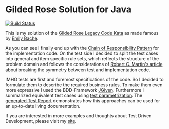 # Gilded Rose Solution for Java

[![Build Status](https://travis-ci.org/cfisch3r/gilded-rose-java.svg?branch=master)](https://travis-ci.org/cfisch3r/gilded-rose-java)

This is my solution of the [Gilded Rose Legacy Code Kata](https://github.com/emilybache/GildedRose-Refactoring-Kata)
as made famous by [Emily Bache](https://twitter.com/emilybache).

As you can see I finally end up with the [Chain of Responsibility Pattern](https://en.wikipedia.org/wiki/Chain-of-responsibility_pattern) for the implementation code. On the test side I decided to split 
the test cases into general and item specific rule sets, which reflects the structure of the problem domain and
 follows the considerations of [Robert C. Martin's article](https://blog.cleancoder.com/uncle-bob/2017/03/07/SymmetryBreaking.html) about breaking the symmetry between test and 
 implementation code.
 
 IMHO tests are first and foremost specifications of the code. So I decided to formulate them to describe the 
 required business rules. To make them even more expressive I used the BDD-Framework [JGiven](http://http://jgiven.org). 
 Furthermore I summarized 
 equivalent test cases using [test parametrization](https://junit.org/junit5/docs/current/user-guide/#writing-tests-parameterized-tests).
The [generated Test Report](https://cfisch3r.github.io/gilded-rose-java/)  demonstrates how this approaches can be used for an up-to-date living documentation.
 
 If you are interested in more examples and thoughts about Test Driven Development, please visit my [site](http://agiledojo.de).    

